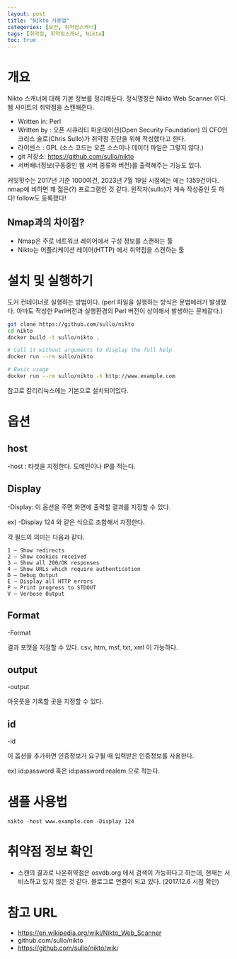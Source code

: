 ```yaml
---
layout: post
title: "Nikto 사용법"
categories: [보안, 취약점스캐너]
tags: [취약점, 취약점스캐너, Nikto]
toc: true
---
```


# 개요
Nikto 스캐너에 대해 기본 정보를 정리해둔다. 정식명칭은 Nikto Web Scanner 이다. 웹 사이트의 취약점을 스캔해준다.

- Written in:  Perl
- Written by : 오픈 시큐리티 파운데이션(Open Security Foundation) 의 CFO인 크리스 술로(Chris Sullo)가 취약점 진단을 위해 작성했다고 한다.
- 라이센스 : GPL (소스 코드는 오픈 소스이나 데이터 파일은 그렇지 않다.)
- git 저장소:  https://github.com/sullo/nikto
- 서버배너정보(구동중인 웹 서버 종류와 버전)를 출력해주는 기능도 있다. 

커밋횟수는 2017년 기준 1000여건, 2023년 7월 19일 시점에는 에는 1359건이다. nmap에 비하면 꽤 젊은(?) 프로그램인 것 같다. 원작자(sullo)가 계속 작성중인 듯 하다!  follow도 등록했다!

## Nmap과의 차이점?
- Nmap은 주로 네트워크 레이어에서 구성 정보를 스캔하는 툴
- Nikto는 어플리케이션 레이어(HTTP) 에서 취약점을 스캔하는 툴

# 설치 및 실행하기
도커 컨테이너로 실행하는 방법이다. (perl 파일을 실행하는 방식은 문법에러가 발생했다. 아마도 작성한 Perl버전과 실행환경의 Perl 버전이 상이해서 발생하는 문제같다.)

```sh
git clone https://github.com/sullo/nikto
cd nikto
docker build -t sullo/nikto .

# Call it without arguments to display the full help
docker run --rm sullo/nikto

# Basic usage
docker run --rm sullo/nikto -h http://www.example.com
```

참고로 칼리리눅스에는 기본으로 설치되어있다. 

# 옵션
## host 
-host : 타겟을 지정한다. 도메인이나 IP를 적는다.

## Display
-Display: 이 옵션을 주면 화면에 출력할 결과를 지정할 수 있다.

ex) -Display 124 와 같은 식으로 조합해서 지정한다.

각 필드의 의미는 다음과 같다.

```
1 – Show redirects
2 – Show cookies received
3 – Show all 200/OK responses
4 – Show URLs which require authentication
D – Debug Output
E – Display all HTTP errors
P – Print progress to STDOUT
V – Verbose Output

```

## Format 
-Format

결과 포맷을 지정할 수 있다.  csv, htm, msf, txt, xml 이 가능하다.

## output
-output

아웃풋을 기록할 곳을 지정할 수 있다.

## id 
-id

이 옵션을 추가하면 인증정보가 요구될 때 입력받은 인증정보를 사용한다.

ex) id:password 혹은 id:password:realem 으로 적는다.

# 샘플 사용법

```
nikto -host www.example.com -Display 124
```

# 취약점 정보 확인
- 스캔의 결과로 나온취약점은 osvdb.org 에서 검색이 가능하다고 하는데, 현재는 서비스하고 있지 않은 것 같다. 블로그로 연결이 되고 있다. (2017.12.6 시점 확인)



# 참고 URL
- https://en.wikipedia.org/wiki/Nikto_Web_Scanner
- github.com/sullo/nikto
- https://github.com/sullo/nikto/wiki

